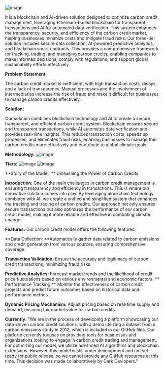 ![image](https://github.com/user-attachments/assets/00097904-4ef3-4811-8253-6fcf16be3c03)

It is a blockchain and AI-driven solution designed to optimize carbon credit management, leveraging Ethereum-based blockchain for transparent transactions and AI for automated data verification. This system enhances the transparency, security, and efficiency of the carbon credit market, helping businesses minimize costs and mitigate fraud risks.
Our three-tier solution includes secure data collection, AI-powered predictive analytics, and blockchain smart contracts. This provides a comprehensive framework for tracking, trading, and managing carbon credits, enabling companies to make informed decisions, comply with regulations, and support global sustainability efforts effectively.

**Problem Statement:**

The carbon credit market is inefficient, with high transaction costs, delays, and a lack of transparency. Manual processes and the involvement of intermediaries increase the risk of fraud and make it difficult for businesses to manage carbon credits effectively.

**Solution:**

Our solution combines blockchain technology and AI to create a secure, transparent, and efficient carbon credit system. Blockchain ensures secure and transparent transactions, while AI automates data verification and provides real-time insights. This reduces transaction costs, speeds up processes, and eliminates fraud risks, enabling businesses to manage their carbon credits more effectively and contribute to global climate goals.

**Methodology:**
![image](https://github.com/user-attachments/assets/3065fddb-a12e-4e94-9dc1-244c4589a15f)

**Tiers:**
![image](https://github.com/user-attachments/assets/a8a64d38-ce49-4251-a400-9ac978b96971)
![image](https://github.com/user-attachments/assets/3c73aa1e-88af-4e82-8f73-e6bde20295f9)

**Story of the Model: **
Unleashing the Power of Carbon Credits

**Introduction:**
One of the main challenges in carbon credit management is ensuring transparency and efficiency in transactions. This is where our innovative solution comes into play. By leveraging blockchain technology combined with AI, we create a unified and simplified system that enhances the tracking and trading of carbon credits. Our approach not only ensures secure transactions but also optimizes the performance of our carbon credit model, making it more reliable and effective in combating climate change.

**Features:**
Our carbon credit model offers the following features:

**Data Collection: **Automatically gather data related to carbon emissions and credit generation from various sources, ensuring comprehensive coverage.

**Transaction Validation:** Ensure the accuracy and legitimacy of carbon credit transactions, minimizing fraud risks.

**Predictive Analytics:** Forecast market trends and the likelihood of credit price fluctuations based on various environmental and economic factors.
**
Performance Tracking:** Monitor the effectiveness of carbon credit projects and predict future outcomes based on historical data and performance metrics.

**Dynamic Pricing Mechanism:** Adjust pricing based on real-time supply and demand, ensuring fair market value for carbon credits.


**Currently:**
"We are in the process of developing a platform showcasing our data-driven carbon credit solutions, with a demo utilizing a dataset from a carbon emissions study in 2012, which is included in our GitHub files. Our platform currently focuses on providing tools for businesses and organizations looking to engage in carbon credit trading and management. For optimizing our model, we utilize advanced AI algorithms and blockchain extensions. However, this model is still under development and not yet ready for public release, so we cannot provide any GitHub resources at this time. This decision was made collaboratively by Dark Devlopers."







